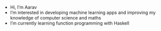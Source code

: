 - Hi, I’m Aarav
- I’m interested in developing machine learning apps and improving my knowledge of computer science and maths
- I’m currently learning function programming with Haskell
